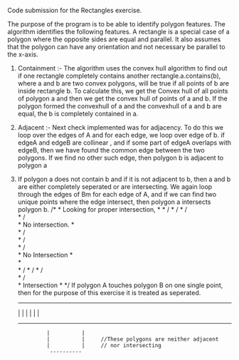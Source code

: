 Code submission for the Rectangles exercise.

The purpose of the program is to be able to identify polygon features. The algorithm identifies the following features. A rectangle is a special case of a polygon where the opposite sides are equal and parallel. It also assumes that the polygon can have any orientation and not necessary be parallel to the x-axis.

1. Containment :- The algorithm uses the convex hull algorithm to find out if one rectangle completely contains another rectangle.a.contains(b), where a and b are two convex polygons, will be true if all points of b are inside rectangle b. To calculate this, we get the Convex hull of all points of polygon a and then we get the convex hull of points of a and b. If the polygon formed the convexhull of a and the convexhull of a and b are equal, the b is completely contained in a.

2. Adjacent :- Next check implemented was for adjacency. To do this we loop over the edges of A and for each edge, we loop over edge of b. if edgeA and edgeB are collinear , and if some part of edgeA overlaps with edgeB, then we have found the common edge between the two polygons. If we find no other such edge, then polygon b is adjacent to polygon a

3. If polygon a does not contain b and if it is not adjacent to b, then a and b are either completely seperated or are intersecting. We again loop through the edges of Bm for each edge of A, and if we can find two unique points where the edge intersect, then polygon a intersects polygon b.
/*
         * Looking for proper intersection, 
         * 
         *          /
         *         /
         *        /\
         *       /  \
         *       No intersection.
         *       
         *       /\
         *      /  \
         *     /    \
         *     No Intersection
         *      
         *         
         *         /
         *       \/
         *       /\
         *      /  \
         *      Intersection
         * 
         */
 If polygon A touches polygon B on one single point, then for the purpose of this exercise it is treated as seperated.
 
     ----------
    |          |
    |          |
    |          |
     ----------  ----------
  				|          |
    			|          |     //These polygons are neither adjacent 
    			|          |     // nor intersecting
    			 ----------